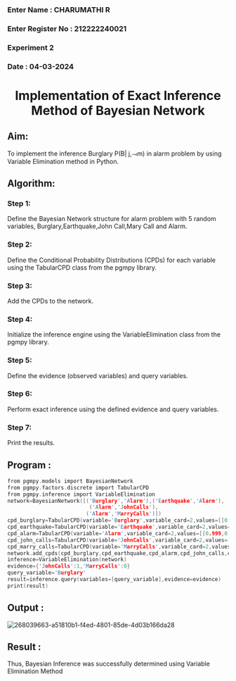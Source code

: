 <H3>Enter Name : CHARUMATHI R</H3>
<H3>Enter Register No : 212222240021 </H3>
<H3>Experiment 2</H3>
<H3>Date : 04-03-2024</H3>
<h1 align =center>Implementation of Exact Inference Method of Bayesian Network</h1>

## Aim:
To implement the inference Burglary P(B| j,⥗m) in alarm problem by using Variable Elimination method in Python.

## Algorithm:

### Step 1:
Define the Bayesian Network structure for alarm problem with 5 random variables, Burglary,Earthquake,John Call,Mary Call and Alarm.<br>
### Step 2:
Define the Conditional Probability Distributions (CPDs) for each variable using the TabularCPD class from the pgmpy library.<br>
### Step 3:
Add the CPDs to the network.<br>
### Step 4: 
Initialize the inference engine using the VariableElimination class from the pgmpy library.<br>
### Step 5:
Define the evidence (observed variables) and query variables.<br>
### Step 6:
Perform exact inference using the defined evidence and query variables.<br>
### Step 7: 
Print the results.<br>

## Program :
```c
from pgmpy.models import BayesianNetwork
from pgmpy.factors.discrete import TabularCPD
from pgmpy.inference import VariableElimination
network=BayesianNetwork([('Burglary','Alarm'),('Earthquake','Alarm'),
                          ('Alarm','JohnCalls'),
                         ('Alarm','MarryCalls')])
cpd_burglary=TabularCPD(variable='Burglary',variable_card=2,values=[[0.999],[0.001]])
cpd_earthquake=TabularCPD(variable='Earthquake',variable_card=2,values=[[0.998],[0.002]])
cpd_alarm=TabularCPD(variable='Alarm',variable_card=2,values=[[0.999,0.71,0.06,0.05],[0.001,0.29,0.94,0.95]],evidence=['Burglary','Earthquake'],evidence_card=[2,2])
cpd_john_calls=TabularCPD(variable='JohnCalls',variable_card=2,values=[[0.95,0.1],[0.05,0.9]],evidence=['Alarm'],evidence_card=[2])
cpd_marry_calls=TabularCPD(variable='MarryCalls',variable_card=2,values=[[0.99,0.3],[0.01,0.7]],evidence=['Alarm'],evidence_card=[2])
network.add_cpds(cpd_burglary,cpd_earthquake,cpd_alarm,cpd_john_calls,cpd_marry_calls)
inference=VariableElimination(network)
evidence={'JohnCalls':1,'MarryCalls':0}
query_variable='Burglary'
result=inference.query(variables=[query_variable],evidence=evidence)
print(result)


```


## Output :

![268039663-a51810b1-f4ed-4801-85de-4d03b166da28](https://github.com/charumathiramesh/Ex2---AAI/assets/120204455/2999bdb6-0bb9-441c-8c60-0cfdb9210bab)


## Result :
Thus, Bayesian Inference was successfully determined using Variable Elimination Method

